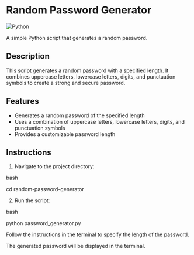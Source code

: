# Random Password Generator

![Python](https://img.shields.io/badge/Python-3.5%2B-blue)

A simple Python script that generates a random password.

## Description

This script generates a random password with a specified length. It combines uppercase letters, lowercase letters, digits, and punctuation symbols to create a strong and secure password.

## Features

- Generates a random password of the specified length
- Uses a combination of uppercase letters, lowercase letters, digits, and punctuation symbols
- Provides a customizable password length

## Instructions
1. Navigate to the project directory:

bash

cd random-password-generator

2. Run the script:

bash

python password_generator.py

Follow the instructions in the terminal to specify the length of the password.

The generated password will be displayed in the terminal.
